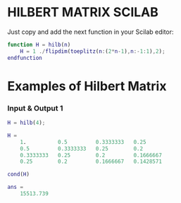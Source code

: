 # HILBERT MATRIX SCILAB

Just copy and add the next function in your Scilab editor:

```matlab
function H = hilb(n)
    H = 1 ./flipdim(toeplitz(n:(2*n-1),n:-1:1),2);
endfunction
```

# Examples of Hilbert Matrix

### Input & Output 1
```matlab
H = hilb(4);

H =
    1.          0.5         0.3333333   0.25     
    0.5         0.3333333   0.25        0.2      
    0.3333333   0.25        0.2         0.1666667
    0.25        0.2         0.1666667   0.1428571
```
```matlab
cond(H)

ans = 
    15513.739
```